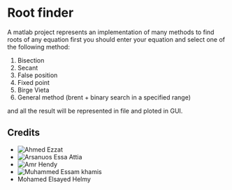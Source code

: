 # Root finder

A matlab project represents an implementation of many methods to find roots of any equation
first you should enter your equation and select one of the following method:

1) Bisection
2) Secant
3) False position
4) Fixed point
5) Birge Vieta
6) General method (brent + binary search in a specified range)

and all the result will be represented in file and ploted in GUI.

## Credits
* ![Ahmed Ezzat](https://github.com/AhmedMaghawry) 
* ![Arsanuos Essa Attia](https://github.com/Arsanuos)
* ![Amr Hendy](https://github.com/AmrHendy)
* ![Muhammed Essam khamis](https://github.com/MuhammedKhamis)
* Mohamed Elsayed Helmy
